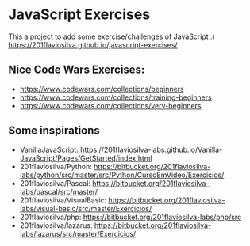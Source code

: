 # JavaScript Exercises

This a project to add some exercise/challenges of JavaScript :) https://201flaviosilva.github.io/javascript-exercises/


## Nice Code Wars Exercises:
- https://www.codewars.com/collections/beginners
- https://www.codewars.com/collections/training-beginners
- https://www.codewars.com/collections/very-beginners

## Some inspirations
- VanillaJavaScript: https://201flaviosilva-labs.github.io/Vanilla-JavaScript/Pages/GetStarted/index.html
- 201flaviosilva/Python: https://bitbucket.org/201flaviosilva-labs/python/src/master/src/Python/CursoEmVideo/Exercicios/
- 201flaviosilva/Pascal: https://bitbucket.org/201flaviosilva-labs/pascal/src/master/
- 201flaviosilva/VisualBasic: https://bitbucket.org/201flaviosilva-labs/visual-basic/src/master/Exercicios/
- 201flaviosilva/php: https://bitbucket.org/201flaviosilva-labs/php/src
- 201flaviosilva/lazarus: https://bitbucket.org/201flaviosilva-labs/lazarus/src/master/Exercicios/
